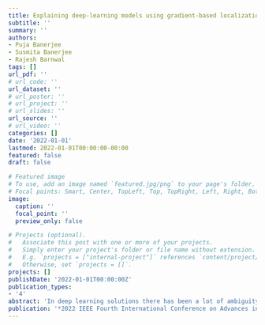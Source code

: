 ```yaml
---
title: Explaining deep-learning models using gradient-based localization for reliable tea-leaves classifications
subtitle: ''
summary: ''
authors:
- Puja Banerjee
- Susmita Banerjee
- Rajesh Barnwal
tags: []
url_pdf: ''
# url_code: ''
url_dataset: ''
# url_poster: ''
# url_project: ''
# url_slides: ''
url_source: ''
# url_video: ''
categories: []
date: '2022-01-01'
lastmod: 2022-01-01T00:00:00-00:00
featured: false
draft: false

# Featured image
# To use, add an image named `featured.jpg/png` to your page's folder.
# Focal points: Smart, Center, TopLeft, Top, TopRight, Left, Right, BottomLeft, Bottom, BottomRight.
image:
  caption: ''
  focal_point: ''
  preview_only: false

# Projects (optional).
#   Associate this post with one or more of your projects.
#   Simply enter your project's folder or file name without extension.
#   E.g. `projects = ["internal-project"]` references `content/project/deep-learning/index.md`.
#   Otherwise, set `projects = []`.
projects: []
publishDate: '2022-01-01T00:00:00Z'
publication_types:
- '4'
abstract: 'In deep learning solutions there has been a lot of ambiguity about how to make explainability inclusive of a machine learning pipeline. Recently, several deep learning techniques have been introduced to solve increasingly complicated problems with higher predictive capacity. However, this predictive power comes at the cost of high computational complexity and difficult to interpret. While these models often produce very accurate predictions, we need to be able to explain the path followed by such models for decision making. Deep learning models, in general, predict with no or very less interpretable explanations. This lack of explainability makes such models blackbox. Explainable Artificial Intelligence (XAI) aims at transforming this black box approach into a more interpretable one. In this paper, we apply the well known Grad-CAM technique for the explainability of tea-leaf classification problem.'
publication: '*2022 IEEE Fourth International Conference on Advances in Electronics, Computers and Communications (ICAECC)*'
---
```

